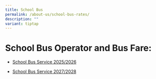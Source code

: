 ```yaml
---
title: School Bus
permalink: /about-us/school-bus-rates/
description: ""
variant: tiptap
---
```

<h1><strong>School Bus Operator and Bus Fare:</strong></h1>
<ul>
<li>
<p><a href="/files/SchoolBus/Geylang_Methodist_School_registration_form_2024.pdf" rel="noopener noreferrer nofollow" target="_blank">School Bus Service 2025/2026</a>
</p>
</li>
<li>
<p><a href="/files/BusServiceVendors/1_Jan_2027_to_31_Dec_2028.pdf" rel="noopener noreferrer nofollow" target="_blank">School Bus Service 2027/2028</a>
</p>
</li>
</ul>
<p></p>